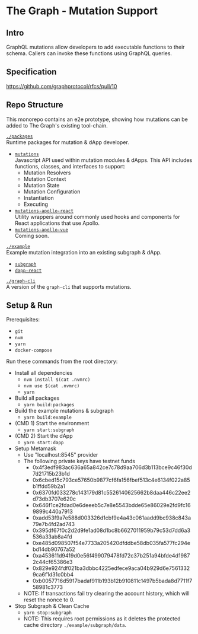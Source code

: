 # **The Graph - Mutation Support**
## Intro
GraphQL mutations allow developers to add executable functions to their schema. Callers can invoke these functions using GraphQL queries.

## Specification
https://github.com/graphprotocol/rfcs/pull/10

## Repo Structure
This monorepo contains an e2e prototype, showing how mutations can be added to The Graph's existing tool-chain.

[`./packages`](./packages)  
Runtime packages for mutation & dApp developer.  
  * [`mutations`](./packages/mutations)  
  Javascript API used within mutation modules & dApps. This API includes functions, classes, and interfaces to support:  
    * Mutation Resolvers  
    * Mutation Context  
    * Mutation State  
    * Mutation Configuration  
    * Instantiation  
    * Executing  
  * [`mutations-apollo-react`](./packages/mutations-apollo-react)  
  Utility wrappers around commonly used hooks and components for React applications that use Apollo.  
  * [`mutations-apollo-vue`](./packages/mutations-apollo-vue)  
  Coming soon.  

[`./example`](./example)  
Example mutation integration into an existing subgraph & dApp.  
  * [`subgraph`](./example/subgraph)  
  * [`dapp-react`](./example/dapp-react)  

[`./graph-cli`](./graph-cli)  
A version of the `graph-cli` that supports mutations.  

## Setup & Run
Prerequisites:  
* `git`
* `nvm`
* `yarn`
* `docker-compose`

Run these commands from the root directory:

* Install all dependencies  
  * `nvm install $(cat .nvmrc)`  
  * `nvm use $(cat .nvmrc)`  
  * `yarn`
* Build all packages  
  * `yarn build:packages`  
* Build the example mutations & subgraph  
  * `yarn build:example`  
* (CMD 1) Start the environment  
  * `yarn start:subgraph`  
* (CMD 2) Start the dApp  
  * `yarn start:dapp`  
* Setup Metamask
  * Use "localhost:8545" provider
  * The following private keys have testnet funds
    * 0x4f3edf983ac636a65a842ce7c78d9aa706d3b113bce9c46f30d7d21715b23b1d
    * 0x6cbed15c793ce57650b9877cf6fa156fbef513c4e6134f022a85b1ffdd59b2a1
    * 0x6370fd033278c143179d81c5526140625662b8daa446c22ee2d73db3707e620c
    * 0x646f1ce2fdad0e6deeeb5c7e8e5543bdde65e86029e2fd9fc169899c440a7913
    * 0xadd53f9a7e588d003326d1cbf9e4a43c061aadd9bc938c843a79e7b4fd2ad743
    * 0x395df67f0c2d2d9fe1ad08d1bc8b6627011959b79c53d7dd6a3536a33ab8a4fd
    * 0xe485d098507f54e7733a205420dfddbe58db035fa577fc294ebd14db90767a52
    * 0xa453611d9419d0e56f499079478fd72c37b251a94bfde4d19872c44cf65386e3
    * 0x829e924fdf021ba3dbbc4225edfece9aca04b929d6e75613329ca6f1d31c0bb4
    * 0xb0057716d5917badaf911b193b12b910811c1497b5bada8d7711f758981c3773
  * NOTE: If transactions fail try clearing the account history, which will reset the nonce to 0.
* Stop Subgraph & Clean Cache
  * `yarn stop:subgraph`
  * NOTE: This requires root permissions as it deletes the protected cache directory `./example/subgraph/data`.
